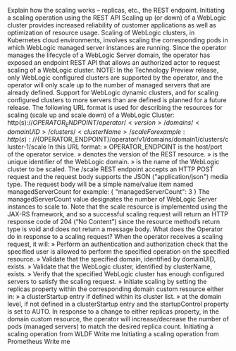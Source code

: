 Explain how the scaling works – replicas, etc., the REST endpoint.
Initiating a scaling operation using the REST API
Scaling up (or down) of a WebLogic cluster provides increased reliability of customer applications as well as optimization of resource usage.  Scaling of WebLogic clusters, in Kubernetes cloud environments, involves scaling the corresponding pods in which WebLogic managed server instances are running.  Since the operator manages the lifecycle of a WebLogic Server domain, the operator has exposed an endpoint REST API that allows an authorized actor to request scaling of a WebLogic cluster.
NOTE: In the Technology Preview release, only WebLogic configured clusters are supported by the operator, and the operator will only scale up to the number of managed servers that are already defined.  Support for WebLogic dynamic clusters, and for scaling configured clusters to more servers than are defined is planned for a future release.
The following URL format is used for describing the resources for scaling (scale up and scale down) of a WebLogic Cluster:
http(s)://${OPERATOR_ENDPOINT}/operator/<version>/domains/<domainUID>/clusters/<clusterName>/scale
For example:
http(s)://${OPERATOR_ENDPOINT}/operator/v1/domains/domain1/clusters/cluster-1/scale
In this URL format:
»	OPERATOR_ENDPOINT is the host/port of the operator service.
»	<version> denotes the version of the REST resource.
»	<domainUID> is the unique identifier of the WebLogic domain.
»	<clusterName> is the name of the WebLogic cluster to be scaled.
The /scale REST endpoint accepts an HTTP POST request and the request body supports the JSON ("application/json") media type.  The request body will be a simple name/value item named managedServerCount for example:
{
    "managedServerCount": 3
}
The managedServerCount value designates the number of WebLogic Server instances to scale to.  Note that the scale resource is implemented using the JAX-RS framework, and so a successful scaling request will return an HTTP response code of 204 (“No Content”) since the resource method’s return type is void and does not return a message body.
What does the Operator do in response to a scaling request?
When the operator receives a scaling request, it will:
»	Perform an authentication and authorization check that the specified user is allowed to perform the specified operation on the specified resource.
»	Validate that the specified domain, identified by domainUID, exists.
»	Validate that the WebLogic cluster, identified by clusterName, exists.
»	Verify that the specified WebLogic cluster has enough configured servers to satisfy the scaling request.
»	Initiate scaling by setting the replicas property within the corresponding domain custom resource either in:
»	a clusterStartup entry if defined within its cluster list.
»	at the domain level, if not defined in a clusterStartup entry and the startupControl property is set to AUTO.
In response to a change to either replicas property, in the domain custom resource, the operator will increase/decrease the number of pods (managed servers) to match the desired replica count.
Initiating a scaling operation from WLDF
Write me
Initiating a scaling operation from Prometheus
Write me
